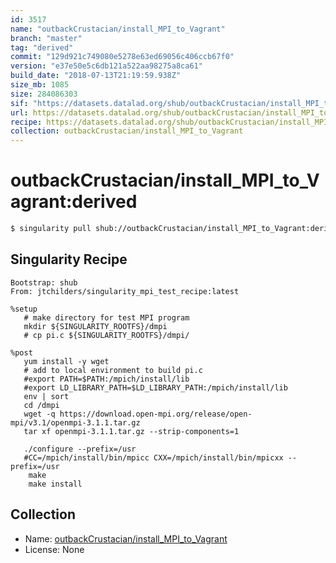 ```yaml
---
id: 3517
name: "outbackCrustacian/install_MPI_to_Vagrant"
branch: "master"
tag: "derived"
commit: "129d921c749080e5278e63ed69056c406ccb67f0"
version: "e37e50e5c6db121a522aa98275a8ca61"
build_date: "2018-07-13T21:19:59.938Z"
size_mb: 1085
size: 284086303
sif: "https://datasets.datalad.org/shub/outbackCrustacian/install_MPI_to_Vagrant/derived/2018-07-13-129d921c-e37e50e5/e37e50e5c6db121a522aa98275a8ca61.simg"
url: https://datasets.datalad.org/shub/outbackCrustacian/install_MPI_to_Vagrant/derived/2018-07-13-129d921c-e37e50e5/
recipe: https://datasets.datalad.org/shub/outbackCrustacian/install_MPI_to_Vagrant/derived/2018-07-13-129d921c-e37e50e5/Singularity
collection: outbackCrustacian/install_MPI_to_Vagrant
---
```


# outbackCrustacian/install_MPI_to_Vagrant:derived

```bash
$ singularity pull shub://outbackCrustacian/install_MPI_to_Vagrant:derived
```

## Singularity Recipe

```singularity
Bootstrap: shub
From: jtchilders/singularity_mpi_test_recipe:latest

%setup
   # make directory for test MPI program
   mkdir ${SINGULARITY_ROOTFS}/dmpi
   # cp pi.c ${SINGULARITY_ROOTFS}/dmpi/

%post
   yum install -y wget
   # add to local environment to build pi.c
   #export PATH=$PATH:/mpich/install/lib
   #export LD_LIBRARY_PATH=$LD_LIBRARY_PATH:/mpich/install/lib
   env | sort
   cd /dmpi
   wget -q https://download.open-mpi.org/release/open-mpi/v3.1/openmpi-3.1.1.tar.gz
   tar xf openmpi-3.1.1.tar.gz --strip-components=1

   ./configure --prefix=/usr
   #CC=/mpich/install/bin/mpicc CXX=/mpich/install/bin/mpicxx --prefix=/usr
	make
	make install
```

## Collection

 - Name: [outbackCrustacian/install_MPI_to_Vagrant](https://github.com/outbackCrustacian/install_MPI_to_Vagrant)
 - License: None

